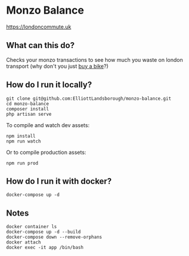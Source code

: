 # Monzo Balance

https://londoncommute.uk

## What can this do?

Checks your monzo transactions to see how much you waste on london transport (why don't you just [buy a bike](https://amzn.to/2RK1qCz)?)

## How do I run it locally?
```
git clone git@github.com:ElliottLandsborough/monzo-balance.git
cd monzo-balance
composer install
php artisan serve
```
To compile and watch dev assets:
```
npm install
npm run watch

```
Or to compile production assets:
```
npm run prod
```

## How do I run it with docker?
```
docker-compose up -d
```

## Notes
```
docker container ls
docker-compose up -d --build
docker-compose down --remove-orphans
docker attach 
docker exec -it app /bin/bash

